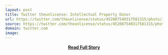 ```yaml
---
layout: post
title: Twitter theunlicense: Intellectual Property Donor 
url: https://twitter.com/theunlicense/status/452087540317581315/photo/1
source: https://twitter.com/theunlicense/status/452087540317581315/photo/1
domain: twitter.com
image: 
---
```


<p></p>
<center><p><a href="https://twitter.com/theunlicense/status/452087540317581315/photo/1" style='padding:25px; font-sze:18px; font-weight: bold;'>Read Full Story</a></p></center>
